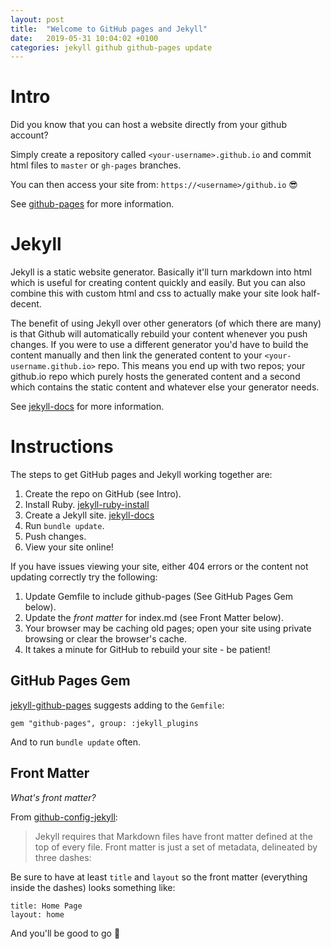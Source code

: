```yaml
---
layout: post
title:  "Welcome to GitHub pages and Jekyll"
date:   2019-05-31 10:04:02 +0100
categories: jekyll github github-pages update
---
```

# Intro 
Did you know that you can host a website directly from your github account?

Simply create a repository called `<your-username>.github.io` and commit html files to `master` or 
`gh-pages` branches.

You can then access your site from: `https://<username>/github.io` :sunglasses:

See [github-pages][github-pages] for more information.

# Jekyll
Jekyll is a static website generator. Basically it'll turn markdown into html which is useful for
creating content quickly and easily. But you can also combine this with custom html and css to actually make your site look half-decent.


The benefit of using Jekyll over other generators (of which there are many) is that Github will 
automatically rebuild your content whenever you push changes. If you were to use a different 
generator you'd have to build the content manually and then link the generated content to your 
`<your-username.github.io>` repo. This means you end up with two repos; your github.io repo which 
purely hosts the generated content and a second which contains the static content and whatever else 
your generator needs.

See [jekyll-docs][jekyll-docs] for more information.

# Instructions
The steps to get GitHub pages and Jekyll working together are:
1. Create the repo on GitHub (see Intro).
2. Install Ruby. [jekyll-ruby-install][jekyll-ruby-install]
3. Create a Jekyll site. [jekyll-docs][jekyll-docs]
4. Run `bundle update`.
5. Push changes.
6. View your site online!

If you have issues viewing your site, either 404 errors or the content not updating correctly try the 
following:
1. Update Gemfile to include github-pages (See GitHub Pages Gem below).
2. Update the _front matter_ for index.md (see Front Matter below).
3. Your browser may be caching old pages; open your site using private browsing or clear 
the browser's cache.
4. It takes a minute for GitHub to rebuild your site - be patient!

## GitHub Pages Gem
[jekyll-github-pages][jekyll-github-pages] suggests adding to the `Gemfile`:
```
gem "github-pages", group: :jekyll_plugins
```
And to run `bundle update` often.

## Front Matter
_What's front matter?_

From [github-config-jekyll][github-config-jekyll]:
> Jekyll requires that Markdown files have front matter defined at the top of every file. Front 
matter is just a set of metadata, delineated by three dashes:

Be sure to have at least `title` and `layout` so the front matter (everything inside 
the dashes) looks something like:

```
title: Home Page
layout: home
```

And you'll be good to go :dash:

[github-pages]: https://pages.github.com
[jekyll-docs]:  https://jekyllrb.com/docs
[jekyll-gh]:    https://github.com/jekyll/jekyll
[jekyll-talk]:  https://talk.jekyllrb.com/
[github-config-jekyll]: https://help.github.com/en/articles/configuring-jekyll
[jekyll-ruby-install]: https://jekyllrb.com/docs/installation/
[jekyll-github-pages]: https://jekyllrb.com/docs/github-pages/
